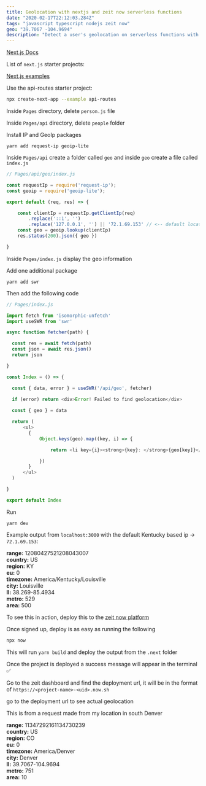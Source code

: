 ```yaml
---
title: Geolocation with nextjs and zeit now serverless functions
date: "2020-02-17T22:12:03.284Z"
tags: "javascript typescript nodejs zeit now"
geo: "39.7067 -104.9694"
description: "Detect a user's geolocation on serverless functions with zeit now and next.js. By gaining the ip address from the node.js request object, this address can be used with the geoip-lite npm package to map an ip address to a specific set of coordinates"
---
```


[Next.js Docs](https://nextjs.org/docs/getting-started)

List of `next.js` starter projects:

[Next.js examples](https://github.com/zeit/next.js/tree/canary/examples)

Use the api-routes starter project:
```bash
npx create-next-app --example api-routes
```

Inside `Pages` directory, delete `person.js` file

Inside `Pages/api` directory, delete `people` folder

Install IP and GeoIp packages
```
yarn add request-ip geoip-lite
```

Inside `Pages/api` create a folder called `geo` and inside `geo` create a file called `index.js`

```javascript
// Pages/api/geo/index.js

const requestIp = require('request-ip');
const geoip = require('geoip-lite');

export default (req, res) => {

    const clientIp = requestIp.getClientIp(req)
        .replace('::1', '')
        .replace('127.0.0.1', '') || '72.1.69.153' // <-- default location `KY`
    const geo = geoip.lookup(clientIp)
    res.status(200).json({ geo })

}
```

Inside `Pages/index.js` display the geo information

Add one additional package
```
yarn add swr
```

Then add the following code

```javascript
// Pages/index.js

import fetch from 'isomorphic-unfetch'
import useSWR from 'swr'

async function fetcher(path) {

  const res = await fetch(path)
  const json = await res.json()
  return json

}

const Index = () => {

  const { data, error } = useSWR('/api/geo', fetcher)

  if (error) return <div>Error! Failed to find geolocation</div>
  
  const { geo } = data

  return (
      <ul>
        {
            Object.keys(geo).map((key, i) => {

                return <li key={i}><strong>{key}: </strong>{geo[key]}</li>

            })
        }
      </ul>
  )

}

export default Index

```

Run
```
yarn dev
```

Example output from `localhost:3000` with the default Kentucky based ip -> `72.1.69.153`:

**range:** 12080427521208043007   
**country:** US    
**region:** KY  
**eu:** 0  
**timezone:** America/Kentucky/Louisville  
**city:** Louisville    
**ll:** 38.269-85.4934  
**metro:** 529  
**area:** 500  

To see this in action, deploy this to the [zeit now platform](https://zeit.co/solutions/nextjs)

Once signed up, deploy is as easy as running the following
```bash
npx now
```

This will run `yarn build` and deploy the output from the `.next` folder

Once the project is deployed a success message will appear in the terminal ✅

Go to the zeit dashboard and find the deployment url, it will be in the format of `https://<project-name>-<uid>.now.sh`

go to the deployment url to see actual geolocation

This is from a request made from my location in south Denver

**range:** 11347292161134730239  
**country:** US  
**region:** CO  
**eu:** 0  
**timezone:** America/Denver  
**city:** Denver  
**ll:** 39.7067-104.9694  
**metro:** 751  
**area:** 10  
